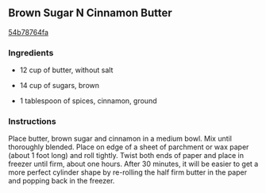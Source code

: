 ## Brown Sugar N Cinnamon Butter

[54b78764fa](http://www.food.com/recipe/brown-sugar-n-cinnamon-butter-483776)

### Ingredients

 - 12 cup of butter, without salt

 - 14 cup of sugars, brown

 - 1 tablespoon of spices, cinnamon, ground

### Instructions

Place butter, brown sugar and cinnamon in a medium bowl. Mix until thoroughly blended. Place on edge of a sheet of parchment or wax paper (about 1 foot long) and roll tightly. Twist both ends of paper and place in freezer until firm, about one hours. After 30 minutes, it will be easier to get a more perfect cylinder shape by re-rolling the half firm butter in the paper and popping back in the freezer.